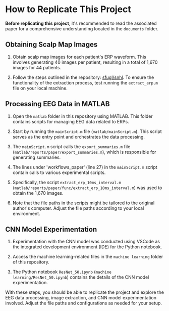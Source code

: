 # How to Replicate This Project

**Before replicating this project**, it's recommended to read the associated paper for a comprehensive understanding located in the `documents` folder.

## Obtaining Scalp Map Images

1. Obtain scalp map images for each patient's ERP waveform. This involves generating 40 images per patient, resulting in a total of 1,670 images for 44 patients.

2. Follow the steps outlined in the repository: [sfugl/snhl](https://gitlab.com/sfugl/snhl/-/tree/master).
   To ensure the functionality of the extraction process, test running the `extract_erp.m` file on your local machine.

## Processing EEG Data in MATLAB

1. Open the `matlab` folder in this repository using MATLAB. This folder contains scripts for managing EEG data related to ERPs.

2. Start by running the `mainScript.m` file (`matlab/mainScript.m`). This script serves as the entry point and orchestrates the data processing.

3. The `mainScript.m` script calls the `export_summaries.m` file (`matlab/reports/paper/export_summaries.m`), which is responsible for generating summaries.

4. The lines under 'workflows_paper' (line 27) in the `mainScript.m` script contain calls to various experimental scripts.

5. Specifically, the script `extract_erp_10ms_interval.m` (`matlab/reports/paper/func/extract_erp_10ms_interval.m`) was used to obtain the 1,670 images.

6. Note that the file paths in the scripts might be tailored to the original author's computer. Adjust the file paths according to your local environment.

## CNN Model Experimentation

1. Experimentation with the CNN model was conducted using VSCode as the integrated development environment (IDE) for the Python notebook.

2. Access the machine learning-related files in the `machine learning` folder of this repository.

3. The Python notebook `ResNet_50.ipynb` (`machine learning/ResNet_50.ipynb`) contains the details of the CNN model experimentation.

With these steps, you should be able to replicate the project and explore the EEG data processing, image extraction, and CNN model experimentation involved. Adjust the file paths and configurations as needed for your setup.
